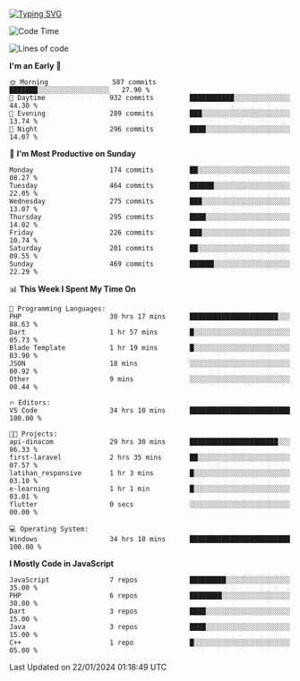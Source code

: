 [![Typing SVG](https://readme-typing-svg.demolab.com?font=Fira+Code&pause=1000&color=F7F7F7&random=false&width=435&lines=Hi+%F0%9F%91%8B%2C+I'm+Rafiu+Sidqi;Junior+Backend+Developer)](https://git.io/typing-svg)
<!--START_SECTION:waka-->
![Code Time](http://img.shields.io/badge/Code%20Time-114%20hrs%2059%20mins-blue)

![Lines of code](https://img.shields.io/badge/From%20Hello%20World%20I%27ve%20Written-639.8%20thousand%20lines%20of%20code-blue)

**I'm an Early 🐤** 

```text
🌞 Morning                587 commits         ███████░░░░░░░░░░░░░░░░░░   27.90 % 
🌆 Daytime                932 commits         ███████████░░░░░░░░░░░░░░   44.30 % 
🌃 Evening                289 commits         ███░░░░░░░░░░░░░░░░░░░░░░   13.74 % 
🌙 Night                  296 commits         ████░░░░░░░░░░░░░░░░░░░░░   14.07 % 
```
📅 **I'm Most Productive on Sunday** 

```text
Monday                   174 commits         ██░░░░░░░░░░░░░░░░░░░░░░░   08.27 % 
Tuesday                  464 commits         ██████░░░░░░░░░░░░░░░░░░░   22.05 % 
Wednesday                275 commits         ███░░░░░░░░░░░░░░░░░░░░░░   13.07 % 
Thursday                 295 commits         ████░░░░░░░░░░░░░░░░░░░░░   14.02 % 
Friday                   226 commits         ███░░░░░░░░░░░░░░░░░░░░░░   10.74 % 
Saturday                 201 commits         ██░░░░░░░░░░░░░░░░░░░░░░░   09.55 % 
Sunday                   469 commits         ██████░░░░░░░░░░░░░░░░░░░   22.29 % 
```


📊 **This Week I Spent My Time On** 

```text
💬 Programming Languages: 
PHP                      30 hrs 17 mins      ██████████████████████░░░   88.63 % 
Dart                     1 hr 57 mins        █░░░░░░░░░░░░░░░░░░░░░░░░   05.73 % 
Blade Template           1 hr 19 mins        █░░░░░░░░░░░░░░░░░░░░░░░░   03.90 % 
JSON                     18 mins             ░░░░░░░░░░░░░░░░░░░░░░░░░   00.92 % 
Other                    9 mins              ░░░░░░░░░░░░░░░░░░░░░░░░░   00.44 % 

🔥 Editors: 
VS Code                  34 hrs 10 mins      █████████████████████████   100.00 % 

🐱‍💻 Projects: 
api-dinacom              29 hrs 30 mins      ██████████████████████░░░   86.33 % 
first-laravel            2 hrs 35 mins       ██░░░░░░░░░░░░░░░░░░░░░░░   07.57 % 
latihan_responsive       1 hr 3 mins         █░░░░░░░░░░░░░░░░░░░░░░░░   03.10 % 
e-learning               1 hr 1 min          █░░░░░░░░░░░░░░░░░░░░░░░░   03.01 % 
flutter                  0 secs              ░░░░░░░░░░░░░░░░░░░░░░░░░   00.00 % 

💻 Operating System: 
Windows                  34 hrs 10 mins      █████████████████████████   100.00 % 
```

**I Mostly Code in JavaScript** 

```text
JavaScript               7 repos             █████████░░░░░░░░░░░░░░░░   35.00 % 
PHP                      6 repos             ████████░░░░░░░░░░░░░░░░░   30.00 % 
Dart                     3 repos             ████░░░░░░░░░░░░░░░░░░░░░   15.00 % 
Java                     3 repos             ████░░░░░░░░░░░░░░░░░░░░░   15.00 % 
C++                      1 repo              █░░░░░░░░░░░░░░░░░░░░░░░░   05.00 % 
```




 Last Updated on 22/01/2024 01:18:49 UTC
<!--END_SECTION:waka-->
